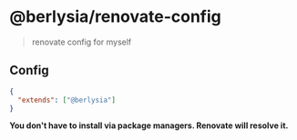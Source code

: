 # @berlysia/renovate-config

> renovate config for myself

## Config

```json
{
  "extends": ["@berlysia"]
}
```

**You don't have to install via package managers. Renovate will resolve it.**
